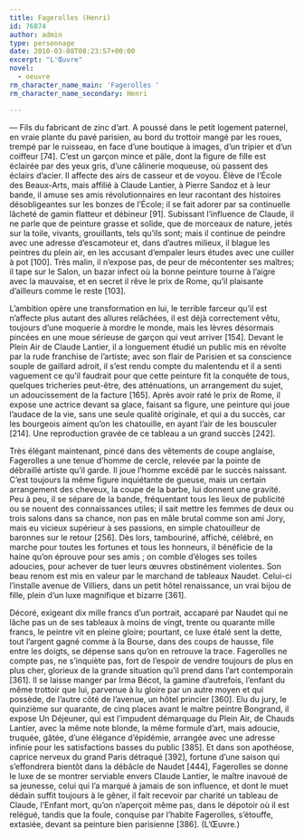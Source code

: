 ```yaml
---
title: Fagerolles (Henri)
id: 76874
author: admin
type: personnage
date: 2010-03-08T08:23:57+00:00
excerpt: "L'Œuvre"
novel:
  - oeuvre
rm_character_name_main: 'Fagerolles '
rm_character_name_secondary: Henri

---
```

— Fils du fabricant de zinc d&rsquo;art. A poussé dans le petit logement paternel, en vraie plante du pavé parisien, au bord du trottoir mangé par les roues, trempé par le ruisseau, en face d&rsquo;une boutique à images, d&rsquo;un tripier et d&rsquo;un coiffeur [74]. C&rsquo;est un garçon mince et pâle, dont la figure de fille est éclairée par des yeux gris, d&rsquo;une câlinerie moqueuse, où passent des éclairs d&rsquo;acier. Il affecte des airs de casseur et de voyou. Élève de l&rsquo;École des Beaux-Arts, mais affilié à Claude Lantier, à Pierre Sandoz et à leur bande, il amuse ses amis révolutionnaires en leur racontant des histoires désobligeantes sur les bonzes de l&rsquo;École; il se fait adorer par sa continuelle lâcheté de gamin flatteur et débineur [91]. Subissant l&rsquo;influence de Claude, il ne parle que de peinture grasse et solide, que de morceaux de nature, jetés sur la toile, vivants, grouillants, tels qu&rsquo;ils sont; mais il continue de peindre avec une adresse d&rsquo;escamoteur et, dans d&rsquo;autres milieux, il blague les peintres du plein air, en les accusant d&rsquo;empaler leurs études avec une cuiller à pot [100]. Très malin, il n&rsquo;expose pas, de peur de mécontenter ses maîtres; il tape sur le Salon, un bazar infect où la bonne peinture tourne à l&rsquo;aigre avec la mauvaise, et en secret il rêve le prix de Rome, qu&rsquo;il plaisante d&rsquo;ailleurs comme le reste [103].

L&rsquo;ambition opère une transformation en lui, le terrible farceur qu&rsquo;il est n&rsquo;affecte plus autant des allures relâchées, il est déjà correctement vêtu, toujours d&rsquo;une moquerie à mordre le monde, mais les lèvres désormais pincées en une moue sérieuse de garçon qui veut arriver [154]. Devant le Plein Air de Claude Lantier, il a longuement étudié un public mis en révolte par la rude franchise de l&rsquo;artiste; avec son flair de Parisien et sa conscience souple de gaillard adroit, il s&rsquo;est rendu compte du malentendu et il a senti vaguement ce qu&rsquo;il faudrait pour que cette peinture fit la conquête de tous, quelques tricheries peut-être, des atténuations, un arrangement du sujet, un adoucissement de la facture [165]. Après avoir raté le prix de Rome, il expose une actrice devant sa glace, faisant sa figure, une peinture qui joue l&rsquo;audace de la vie, sans une seule qualité originale, et qui a du succès, car les bourgeois aiment qu&rsquo;on les chatouille, en ayant l&rsquo;air de les bousculer [214]. Une reproduction gravée de ce tableau a un grand succès [242].

Très élégant maintenant, pincé dans des vêtements de coupe anglaise, Fagerolles a une tenue d&rsquo;homme de cercle, relevée par la pointe de débraillé artiste qu&rsquo;il garde. Il joue l&rsquo;homme excédé par le succès naissant. C&rsquo;est toujours la même figure inquiétante de gueuse, mais un certain arrangement des cheveux, la coupe de la barbe, lui donnent une gravité. Peu à peu, il se sépare de la bande, fréquentant tous les lieux de publicité ou se nouent des connaissances utiles; il sait mettre les femmes de deux ou trois salons dans sa chance, non pas en mâle brutal comme son ami Jory, mais eu vicieux supérieur à ses passions, en simple chatouilleur de baronnes sur le retour [256]. Dès lors, tambouriné, affiché, célébré, en marche pour toutes les fortunes et tous les honneurs, il bénéficie de la haine qu&rsquo;on éprouve pour ses amis ; on comble d&rsquo;éloges ses toiles adoucies, pour achever de tuer leurs œuvres obstinément violentes. Son beau renom est mis en valeur par le marchand de tableaux Naudet. Celui-ci l&rsquo;installe avenue de Villiers, dans un petit hôtel renaissance, un vrai bijou de fille, plein d&rsquo;un luxe magnifique et bizarre [361].

Décoré, exigeant dix mille francs d&rsquo;un portrait, accaparé par Naudet qui ne lâche pas un de ses tableaux à moins de vingt, trente ou quarante mille francs, le peintre vit en pleine gloire; pourtant, ce luxe étalé sent la dette, tout l&rsquo;argent gagné comme à la Bourse, dans des coups de hausse, file entre les doigts, se dépense sans qu&rsquo;on en retrouve la trace. Fagerolles ne compte pas, ne s&rsquo;inquiète pas, fort de l&rsquo;espoir de vendre toujours de plus en plus cher, glorieux de la grande situation qu&rsquo;il prend dans l&rsquo;art contemporain [361]. Il se laisse manger par Irma Bécot, la gamine d&rsquo;autrefois, l&rsquo;enfant du même trottoir que lui, parvenue à lu gloire par un autre moyen et qui possède, de l&rsquo;autre côté de l&rsquo;avenue, un hôtel princier [360]. Elu du jury, le quinzième sur quarante, de cinq places avant le maître peintre Bongrand, il expose Un Déjeuner, qui est l&rsquo;impudent démarquage du Plein Air, de Chauds Lantier, avec la même note blonde, la même formule d&rsquo;art, mais adoucie, truquée, gâtée, d&rsquo;une élégance d&rsquo;épidémie, arrangée avec une adresse infinie pour les satisfactions basses du public [385]. Et dans son apothéose, caprice nerveux du grand Paris détraqué [392], fortune d&rsquo;une saison qui s&rsquo;effondrera bientôt dans la débâcle de Naudet [444], Fagerolles se donne le luxe de se montrer serviable envers Claude Lantier, le maître inavoué de sa jeunesse, celui qui l&rsquo;a marqué à jamais de son influence, et dont le muet dédain suffit toujours à le gêner, il fait recevoir par charité un tableau de Claude, l&rsquo;Enfant mort, qu&rsquo;on n&rsquo;aperçoit même pas, dans le dépotoir où il est relégué, tandis que la foule, conquise par l&rsquo;habite Fagerolles, s&rsquo;étouffe, extasiée, devant sa peinture bien parisienne [386]. (L&rsquo;Œuvre.)